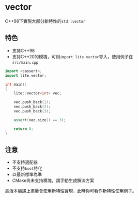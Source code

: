 # vector

C++98下實現大部分新特性的`std::vector`

## 特色

- 支持C++98
- 支持C++20的模塊，可用`import lite.vector`导入，使用例子在`src/main.cpp`

```c++
import <cassert>;
import lite.vector;

int main()
{
    lite::vector<int> vec;

    vec.push_back(1);
    vec.push_back(2);
    vec.push_back(3);

    assert(vec.size() == 3);

    return 0;
}
```

## 注意

- 不支持適配器
- 不支持`bool`特化
- 以最新標準為準
- CMake尚未支持模塊，請手動生成解決方案

高版本編譯上盡量會使用新特性實現，此時你可看作新特性使用例子。

